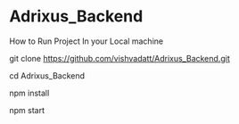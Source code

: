 # Adrixus_Backend
How to Run Project In your Local machine

git clone https://github.com/vishvadatt/Adrixus_Backend.git

cd Adrixus_Backend

npm install

npm start
